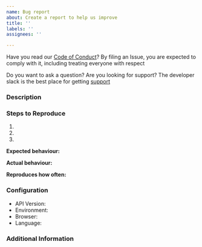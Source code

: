 ```yaml
---
name: Bug report
about: Create a report to help us improve
title: ''
labels: ''
assignees: ''

---
```


Have you read our [Code of Conduct](https://github.com/Flutterwave/Python/blob/master/CONTRIBUTING.md)? By filing an Issue, you are expected to comply with it, including treating everyone with respect

Do you want to ask a question? Are you looking for support? The developer slack is the best place for getting [support](https://bit.ly/34Vkzcg)

### Description

<!-- Description of the issue -->

### Steps to Reproduce

1. <!-- First Step -->
2. <!-- Second Step -->
3. <!-- and so on… -->

**Expected behaviour:**

<!-- What you expect to happen -->

**Actual behaviour:**

<!-- What actually happens -->

**Reproduces how often:**

<!-- What percentage of the time does it reproduce? -->

### Configuration

- API Version: <!-- v2 or v3 -->
- Environment: <!-- test mode or live mode  -->
- Browser: <!-- [all | Chrome XX | Firefox XX | IE XX | Safari XX | Mobile Chrome XX | Android X.X Web Browser | iOS XX Safari | iOS XX UIWebView | iOS XX WKWebView ]  -->
- Language: <!-- [all | Node X.X | TypeScript X.X | Python X.X | ES6/7 | ES5 | Dart | Android X.X | PHP X.X | Laravel X.X ]  -->

### Additional Information

<!-- Any additional information, configuration or data that might be necessary to reproduce the issue e.g. detailed explanation, stack traces, related issues, suggestions on how to fix, links for us to have more context like StackOverflow, Gitter, etc. -->
